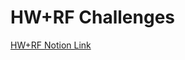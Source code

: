 # HW+RF Challenges
[HW+RF Notion Link](https://www.notion.so/umdcsec-comp/Hardware-RF-9d25b6b021bb46f6a41c897fa525020c)
